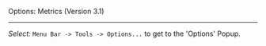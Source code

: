 Options: Metrics (Version 3.1)
***

_Select:_ `Menu Bar -> Tools -> Options...` to get to the 'Options' Popup.

